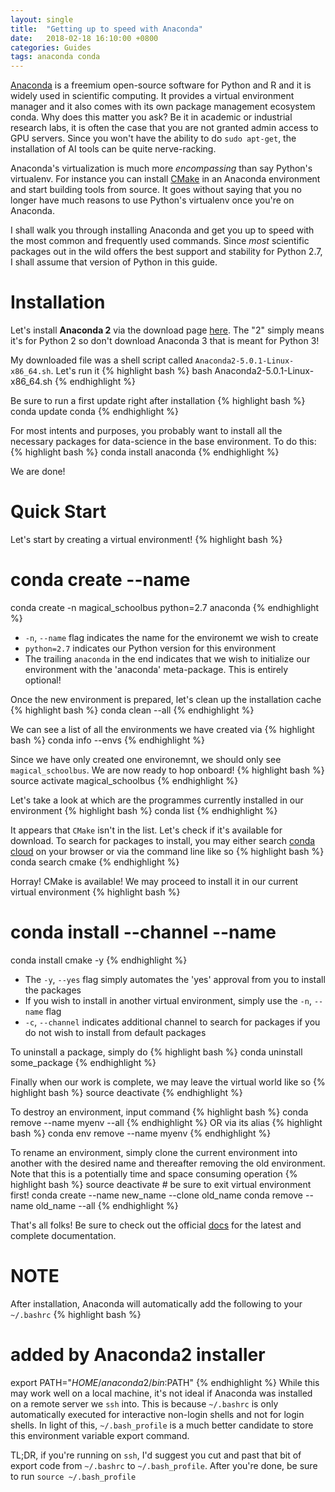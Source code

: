 ```yaml
---
layout: single
title:  "Getting up to speed with Anaconda"
date:   2018-02-18 16:10:00 +0800
categories: Guides
tags: anaconda conda
---
```

[Anaconda][anaconda] is a freemium open-source software for Python and R and it
is widely used in scientific computing. It provides a virtual environment
manager and it also comes with its own package management ecosystem conda. Why
does this matter you ask? Be it in academic or industrial research labs, it is
often the case that you are not granted admin access to GPU servers. Since you
won't have the ability to do `sudo apt-get`, the installation of AI tools can be
quite nerve-racking.

Anaconda's virtualization is much more *encompassing* than say Python's
virtualenv. For instance you can install [CMake][cmake] in an Anaconda
environment and start building tools from source. It goes without saying that
you no longer have much reasons to use Python's virtualenv once you're on
Anaconda.

I shall walk you through installing Anaconda and get you up to speed with the
most common and frequently used commands. Since *most* scientific packages out
in the wild offers the best support and stability for Python 2.7, I shall assume
that version of Python in this guide.

# Installation
Let's install **Anaconda 2** via the download page [here][download-anaconda].
The "2" simply means it's for Python 2 so don't download Anaconda 3 that is
meant for Python 3!

My downloaded file was a shell script called `Anaconda2-5.0.1-Linux-x86_64.sh`.
Let's run it
{% highlight bash %}
bash Anaconda2-5.0.1-Linux-x86_64.sh
{% endhighlight %}

Be sure to run a first update right after installation
{% highlight bash %}
conda update conda
{% endhighlight %}

For most intents and purposes, you probably want to install all the necessary packages for data-science in the base environment. To do this:
{% highlight bash %}
conda install anaconda
{% endhighlight %}

We are done!

# Quick Start
Let's start by creating a virtual environment!
{% highlight bash %}
# conda create --name <environment-name> <python-packages>
conda create -n magical_schoolbus python=2.7 anaconda
{% endhighlight %}
* `-n`, `--name` flag indicates the name for the environemt we wish to create
* `python=2.7` indicates our Python version for this environment
* The trailing `anaconda` in the end indicates that we wish to initialize our
environment with the 'anaconda' meta-package. This is entirely optional!

Once the new environment is prepared, let's clean up the installation cache
{% highlight bash %}
conda clean --all
{% endhighlight %}

We can see a list of all the environments we have created via
{% highlight bash %}
conda info --envs
{% endhighlight %}

Since we have only created one environemnt, we should only see
`magical_schoolbus`. We are now ready to hop onboard!
{% highlight bash %}
source activate magical_schoolbus
{% endhighlight %}

Let's take a look at which are the programmes currently installed in our
environment
{% highlight bash %}
conda list
{% endhighlight %}

It appears that `CMake` isn't in the list. Let's check if it's available for
download. To search for packages to install, you may either search
[conda cloud][anaconda] on your browser or via the command line like so
{% highlight bash %}
conda search cmake
{% endhighlight %}

Horray! CMake is available! We may proceed to install it in our current virtual
environment
{% highlight bash %}
# conda install --channel <channel-name> --name <environment-name> <package-name>
conda install cmake -y
{% endhighlight %}
* The `-y`, `--yes` flag simply automates the 'yes' approval from you to install
the packages
* If you wish to install in another virtual environment, simply use the `-n`,
`--name`  flag
* `-c`, `--channel` indicates additional channel to  search  for  packages if
you do not wish to install from default packages

To uninstall a package, simply do
{% highlight bash %}
conda uninstall some_package
{% endhighlight %}

Finally when our work is complete, we may leave the virtual world like so
{% highlight bash %}
source deactivate
{% endhighlight %}

To destroy an environment, input command
{% highlight bash %}
conda remove --name myenv --all
{% endhighlight %}
OR via its alias
{% highlight bash %}
conda env remove --name myenv
{% endhighlight %}

To rename an environment, simply clone the current environment into another
with the desired name and thereafter removing the old environment. Note that
this is a potentially time and space consuming operation
{% highlight bash %}
source deactivate # be sure to exit virtual environment first!
conda create --name new_name --clone old_name
conda remove --name old_name --all
{% endhighlight %}

That's all folks! Be sure to check out the official [docs][docs] for the
latest and complete documentation.

# NOTE
After installation, Anaconda will automatically add the following to your
`~/.bashrc`
{% highlight bash %}
# added by Anaconda2 installer
export PATH="$HOME/anaconda2/bin:$PATH"
{% endhighlight %}
While this may work well on a local machine, it's not ideal if Anaconda was
installed on a remote server we `ssh` into. This is because `~/.bashrc` is
only automatically executed for interactive non-login shells and not for login
shells. In light of this, `~/.bash_profile` is a much better candidate to store
this environment variable export command.

TL;DR, if you're running on `ssh`, I'd suggest you cut
and past that bit of export code from `~/.bashrc` to `~/.bash_profile`. After
you're done, be sure to run `source ~/.bash_profile`

[anaconda]: https://www.anaconda.com/
[cmake]: https://cmake.org/
[download-anaconda]: https://www.anaconda.com/download/#linux
[docs]: https://conda.io/docs/
